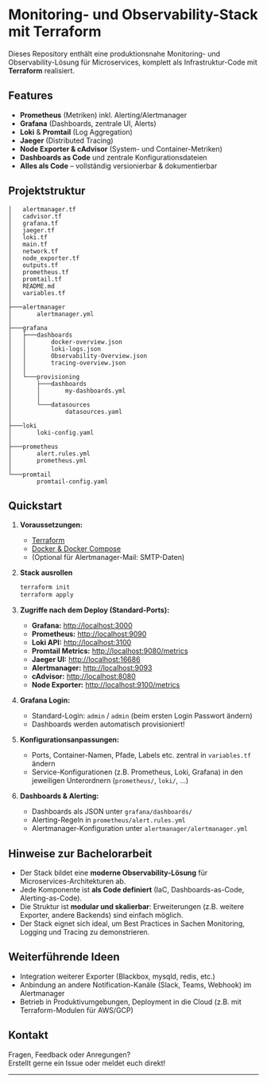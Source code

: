# Monitoring- und Observability-Stack mit Terraform

Dieses Repository enthält eine produktionsnahe Monitoring- und Observability-Lösung für Microservices, komplett als Infrastruktur-Code mit **Terraform** realisiert.

## Features

- **Prometheus** (Metriken) inkl. Alerting/Alertmanager
- **Grafana** (Dashboards, zentrale UI, Alerts)
- **Loki** & **Promtail** (Log Aggregation)
- **Jaeger** (Distributed Tracing)
- **Node Exporter & cAdvisor** (System- und Container-Metriken)
- **Dashboards as Code** und zentrale Konfigurationsdateien
- **Alles als Code** – vollständig versionierbar & dokumentierbar

## Projektstruktur

```plaintext
│   alertmanager.tf
│   cadvisor.tf
│   grafana.tf
│   jaeger.tf
│   loki.tf
│   main.tf
│   network.tf
│   node_exporter.tf
│   outputs.tf
│   prometheus.tf
│   promtail.tf
│   README.md
│   variables.tf
│
├───alertmanager
│       alertmanager.yml
│
├───grafana
│   ├───dashboards
│   │       docker-overview.json
│   │       loki-logs.json
│   │       Observability-Overview.json
│   │       tracing-overview.json
│   │
│   └───provisioning
│       ├───dashboards
│       │       my-dashboards.yml
│       │
│       └───datasources
│               datasources.yaml
│
├───loki
│       loki-config.yaml
│
├───prometheus
│       alert.rules.yml
│       prometheus.yml
│
└───promtail
        promtail-config.yaml
```

## Quickstart

1. **Voraussetzungen:**
   - [Terraform](https://www.terraform.io/downloads)
   - [Docker & Docker Compose](https://docs.docker.com/get-docker/)
   - (Optional für Alertmanager-Mail: SMTP-Daten)

2. **Stack ausrollen**

   ```bash
   terraform init
   terraform apply
   ```

3. **Zugriffe nach dem Deploy (Standard-Ports):**

   - **Grafana:**         <http://localhost:3000>
   - **Prometheus:**      <http://localhost:9090>
   - **Loki API:**        <http://localhost:3100>
   - **Promtail Metrics:** <http://localhost:9080/metrics>
   - **Jaeger UI:**       <http://localhost:16686>
   - **Alertmanager:**    <http://localhost:9093>
   - **cAdvisor:**        <http://localhost:8080>
   - **Node Exporter:**   <http://localhost:9100/metrics>

4. **Grafana Login:**
   - Standard-Login: `admin` / `admin` (beim ersten Login Passwort ändern)
   - Dashboards werden automatisch provisioniert!

5. **Konfigurationsanpassungen:**
   - Ports, Container-Namen, Pfade, Labels etc. zentral in `variables.tf` ändern
   - Service-Konfigurationen (z.B. Prometheus, Loki, Grafana) in den jeweiligen Unterordnern (`prometheus/`, `loki/`, ...)

6. **Dashboards & Alerting:**
   - Dashboards als JSON unter `grafana/dashboards/`
   - Alerting-Regeln in `prometheus/alert.rules.yml`
   - Alertmanager-Konfiguration unter `alertmanager/alertmanager.yml`

## Hinweise zur Bachelorarbeit

- Der Stack bildet eine **moderne Observability-Lösung** für Microservices-Architekturen ab.
- Jede Komponente ist **als Code definiert** (IaC, Dashboards-as-Code, Alerting-as-Code).
- Die Struktur ist **modular und skalierbar**: Erweiterungen (z.B. weitere Exporter, andere Backends) sind einfach möglich.
- Der Stack eignet sich ideal, um Best Practices in Sachen Monitoring, Logging und Tracing zu demonstrieren.

## Weiterführende Ideen

- Integration weiterer Exporter (Blackbox, mysqld, redis, etc.)
- Anbindung an andere Notification-Kanäle (Slack, Teams, Webhook) im Alertmanager
- Betrieb in Produktivumgebungen, Deployment in die Cloud (z.B. mit Terraform-Modulen für AWS/GCP)

## Kontakt

Fragen, Feedback oder Anregungen?  
Erstellt gerne ein Issue oder meldet euch direkt!

---
